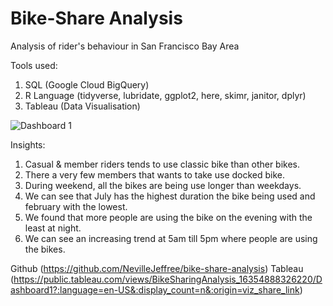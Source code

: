 # Bike-Share Analysis
Analysis of rider's behaviour in San Francisco  Bay Area

Tools used:
1. SQL (Google Cloud BigQuery)
2. R Language (tidyverse, lubridate, ggplot2, here, skimr, janitor, dplyr)
3. Tableau (Data Visualisation)

![Dashboard 1](https://user-images.githubusercontent.com/32995833/151298202-ac2d4233-1b98-49a5-97fc-6a67fa785975.png)

Insights:
1. Casual & member riders tends to use classic bike than other bikes.
2. There a very few members that wants to take use docked bike.
3. During weekend, all the bikes are being use longer than weekdays.
4. We can see that July has the highest duration the bike being used and february with the lowest.
5. We found that more people are using the bike on the evening with the least at night.
6. We can see an increasing trend at 5am till 5pm where people are using the bikes.

Github (https://github.com/NevilleJeffree/bike-share-analysis)
Tableau (https://public.tableau.com/views/BikeSharingAnalysis_16354888326220/Dashboard1?:language=en-US&:display_count=n&:origin=viz_share_link)
